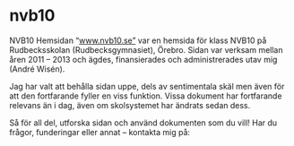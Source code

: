 # nvb10
NVB10
Hemsidan “www.nvb10.se” var en hemsida för klass NVB10 på Rudbecksskolan (Rudbecksgymnasiet), Örebro.
Sidan var verksam mellan åren 2011 – 2013 och ägdes, finansierades och administrerades utav mig (André Wisén).

Jag har valt att behålla sidan uppe, dels av sentimentala skäl men även för att den fortfarande fyller en viss funktion. Vissa dokument har fortfarande relevans än i dag, även om skolsystemet har ändrats sedan dess.

Så för all del, utforska sidan och använd dokumenten som du vill!
Har du frågor, funderingar eller annat – kontakta mig på:

